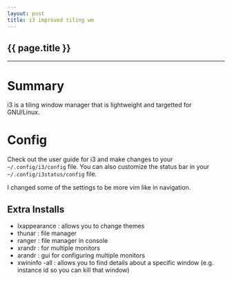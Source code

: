 ```yaml
---
layout: post
title: i3 improved tiling wm
---
```


## {{ page.title }}


- - - -

# Summary

i3 is a tiling window manager that is lightweight and targetted for GNU/Linux.

# Config

Check out the user guide for i3 and make changes to your `~/.config/i3/config` file.
You can also customize the status bar in your `~/.config/i3status/config` file.

I changed some of the settings to be more vim like in navigation.

## Extra Installs

* lxappearance : allows you to change themes 
* thunar : file manager 
* ranger : file manager in console
* xrandr : for multiple monitors
* arandr : gui for configuring multiple monitors
* xwininfo -all : allows you to find details about a specific window (e.g.
  instance id so you can kill that window)

